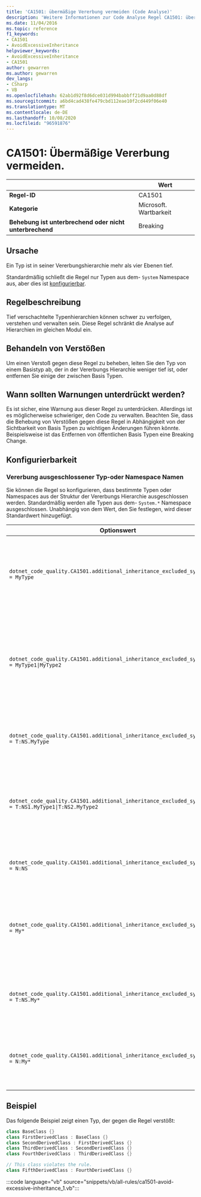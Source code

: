 ```yaml
---
title: 'CA1501: übermäßige Vererbung vermeiden (Code Analyse)'
description: 'Weitere Informationen zur Code Analyse Regel CA1501: übermäßige Vererbung vermeiden'
ms.date: 11/04/2016
ms.topic: reference
f1_keywords:
- CA1501
- AvoidExcessiveInheritance
helpviewer_keywords:
- AvoidExcessiveInheritance
- CA1501
author: gewarren
ms.author: gewarren
dev_langs:
- CSharp
- VB
ms.openlocfilehash: 62ab1d92f8d6dce031d994babbff21d9aa0d88df
ms.sourcegitcommit: a6bd4cad438fe479cbd112eae10f2cd449f06e40
ms.translationtype: MT
ms.contentlocale: de-DE
ms.lasthandoff: 10/08/2020
ms.locfileid: "96591876"
---
```

# <a name="ca1501-avoid-excessive-inheritance"></a>CA1501: Übermäßige Vererbung vermeiden.

| | Wert |
|-|-|
| **Regel-ID** |CA1501|
| **Kategorie** |Microsoft. Wartbarkeit|
| **Behebung ist unterbrechend oder nicht unterbrechend** |Breaking|

## <a name="cause"></a>Ursache

Ein Typ ist in seiner Vererbungshierarchie mehr als vier Ebenen tief.

Standardmäßig schließt die Regel nur Typen aus dem- `System` Namespace aus, aber dies ist [konfigurierbar](#configurability).

## <a name="rule-description"></a>Regelbeschreibung

Tief verschachtelte Typenhierarchien können schwer zu verfolgen, verstehen und verwalten sein. Diese Regel schränkt die Analyse auf Hierarchien im gleichen Modul ein.

## <a name="how-to-fix-violations"></a>Behandeln von Verstößen

Um einen Verstoß gegen diese Regel zu beheben, leiten Sie den Typ von einem Basistyp ab, der in der Vererbungs Hierarchie weniger tief ist, oder entfernen Sie einige der zwischen Basis Typen.

## <a name="when-to-suppress-warnings"></a>Wann sollten Warnungen unterdrückt werden?

Es ist sicher, eine Warnung aus dieser Regel zu unterdrücken. Allerdings ist es möglicherweise schwieriger, den Code zu verwalten. Beachten Sie, dass die Behebung von Verstößen gegen diese Regel in Abhängigkeit von der Sichtbarkeit von Basis Typen zu wichtigen Änderungen führen könnte. Beispielsweise ist das Entfernen von öffentlichen Basis Typen eine Breaking Change.

## <a name="configurability"></a>Konfigurierbarkeit

### <a name="inheritance-excluded-type-or-namespace-names"></a>Vererbung ausgeschlossener Typ-oder Namespace Namen

Sie können die Regel so konfigurieren, dass bestimmte Typen oder Namespaces aus der Struktur der Vererbungs Hierarchie ausgeschlossen werden. Standardmäßig werden alle Typen aus dem- `System.*` Namespace ausgeschlossen. Unabhängig von dem Wert, den Sie festlegen, wird dieser Standardwert hinzugefügt.

| Optionswert | Zusammenfassung |
| --- | --- |
|`dotnet_code_quality.CA1501.additional_inheritance_excluded_symbol_names = MyType` | Entspricht allen Typen mit dem Namen "MyType", oder deren enthaltender Namespace "MyType" enthält (und alle Typen aus dem `System` Namespace). |
|`dotnet_code_quality.CA1501.additional_inheritance_excluded_symbol_names = MyType1\|MyType2` | Entspricht allen Typen mit dem Namen "MyType1" oder "MyType2", oder der enthaltende Namespace enthält entweder "MyType1" oder "MyType2" (und alle Typen aus dem `System` Namespace). |
|`dotnet_code_quality.CA1501.additional_inheritance_excluded_symbol_names = T:NS.MyType` | Entspricht dem spezifischen Typ "MyType" im Namespace "NS" (und allen Typen aus dem `System` Namespace). |
|`dotnet_code_quality.CA1501.additional_inheritance_excluded_symbol_names = T:NS1.MyType1\|T:NS2.MyType2` | Entspricht den spezifischen Typen "MyType1" und "MyType2" mit den entsprechenden voll qualifizierten Namen (und allen Typen aus dem `System` Namespace). |
|`dotnet_code_quality.CA1501.additional_inheritance_excluded_symbol_names = N:NS` | Entspricht allen Typen aus dem ' NS '-Namespace (und allen Typen aus dem- `System` Namespace). |
|`dotnet_code_quality.CA1501.additional_inheritance_excluded_symbol_names = My*` | Entspricht allen Typen, deren Name mit "My" beginnt oder dessen enthaltende Namespace Teile mit "My" beginnen (und alle Typen aus dem- `System` Namespace). |
|`dotnet_code_quality.CA1501.additional_inheritance_excluded_symbol_names = T:NS.My*` | Entspricht allen Typen, deren Name mit "My" im Namespace "NS" beginnt (und allen Typen aus dem `System` Namespace). |
|`dotnet_code_quality.CA1501.additional_inheritance_excluded_symbol_names = N:My*` | Entspricht allen Typen, deren enthaltenden Namespace mit "My" beginnt (und alle Typen aus dem- `System` Namespace). |

## <a name="example"></a>Beispiel

Das folgende Beispiel zeigt einen Typ, der gegen die Regel verstößt:

```csharp
class BaseClass {}
class FirstDerivedClass : BaseClass {}
class SecondDerivedClass : FirstDerivedClass {}
class ThirdDerivedClass : SecondDerivedClass {}
class FourthDerivedClass : ThirdDerivedClass {}

// This class violates the rule.
class FifthDerivedClass : FourthDerivedClass {}
```

:::code language="vb" source="snippets/vb/all-rules/ca1501-avoid-excessive-inheritance_1.vb":::
